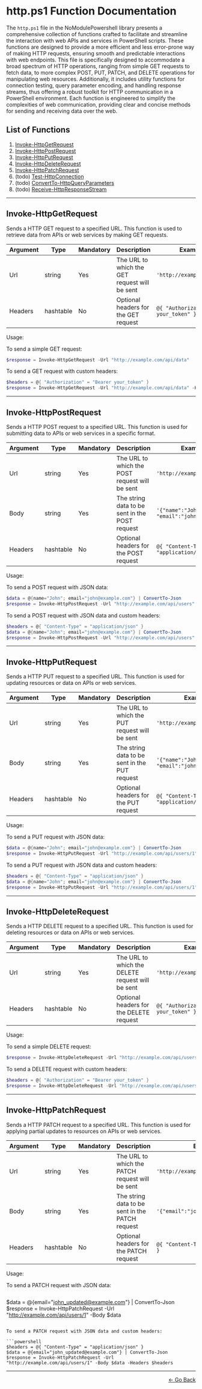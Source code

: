# http.ps1 Function Documentation

The `http.ps1` file in the NoModulePowershell library presents a comprehensive collection of functions crafted to facilitate and streamline the interaction with web APIs and services in PowerShell scripts. These functions are designed to provide a more efficient and less error-prone way of making HTTP requests, ensuring smooth and predictable interactions with web endpoints. This file is specifically designed to accommodate a broad spectrum of HTTP operations, ranging from simple GET requests to fetch data, to more complex POST, PUT, PATCH, and DELETE operations for manipulating web resources. Additionally, it includes utility functions for connection testing, query parameter encoding, and handling response streams, thus offering a robust toolkit for HTTP communication in a PowerShell environment. Each function is engineered to simplify the complexities of web communication, providing clear and concise methods for sending and receiving data over the web.

## List of Functions

1. [Invoke-HttpGetRequest](#invoke-httpgetrequest)
2. [Invoke-HttpPostRequest](#invoke-httppostrequest)
3. [Invoke-HttpPutRequest](#invoke-httpputrequest)
4. [Invoke-HttpDeleteRequest](#invoke-httpdeleterequest)
5. [Invoke-HttpPatchRequest](#invoke-httppatchrequest)
6. (todo) [Test-HttpConnection](#test-httpconnection)
7. (todo) [ConvertTo-HttpQueryParameters](#convertto-httpqueryparameters)
8. (todo) [Receive-HttpResponseStream](#receive-httpresponsestream)

---

## Invoke-HttpGetRequest

Sends a HTTP GET request to a specified URL. This function is used to retrieve data from APIs or web services by making GET requests.

| Argument | Type     | Mandatory | Description                                   | Example Value                           |
|----------|----------|-----------|-----------------------------------------------|-----------------------------------------|
| Url      | string   | Yes       | The URL to which the GET request will be sent | `'http://example.com/api/data'`         |
| Headers  | hashtable| No        | Optional headers for the GET request          | `@{ "Authorization" = "Bearer your_token" }` |

Usage:

To send a simple GET request:

```powershell
$response = Invoke-HttpGetRequest -Url "http://example.com/api/data"
```

To send a GET request with custom headers:

```powershell
$headers = @{ "Authorization" = "Bearer your_token" }
$response = Invoke-HttpGetRequest -Url "http://example.com/api/data" -Headers $headers
```

---

## Invoke-HttpPostRequest

Sends a HTTP POST request to a specified URL. This function is used for submitting data to APIs or web services in a specific format.

| Argument | Type      | Mandatory | Description                                  | Example Value                                          |
|----------|-----------|-----------|----------------------------------------------|--------------------------------------------------------|
| Url      | string    | Yes       | The URL to which the POST request will be sent | `'http://example.com/api/users'`                      |
| Body     | string    | Yes       | The string data to be sent in the POST request | `'{"name":"John", "email":"john@example.com"}'`       |
| Headers  | hashtable | No        | Optional headers for the POST request       | `@{ "Content-Type" = "application/json" }`             |

Usage:

To send a POST request with JSON data:

```powershell
$data = @{name="John"; email="john@example.com"} | ConvertTo-Json
$response = Invoke-HttpPostRequest -Url "http://example.com/api/users" -Body $data
```

To send a POST request with JSON data and custom headers:

```powershell
$headers = @{ "Content-Type" = "application/json" }
$data = @{name="John"; email="john@example.com"} | ConvertTo-Json
$response = Invoke-HttpPostRequest -Url "http://example.com/api/users" -Body $data -Headers $headers
```

---

## Invoke-HttpPutRequest

Sends a HTTP PUT request to a specified URL. This function is used for updating resources or data on APIs or web services.

| Argument | Type      | Mandatory | Description                                  | Example Value                                          |
|----------|-----------|-----------|----------------------------------------------|--------------------------------------------------------|
| Url      | string    | Yes       | The URL to which the PUT request will be sent | `'http://example.com/api/users/1'`                     |
| Body     | string    | Yes       | The string data to be sent in the PUT request | `'{"name":"John", "email":"john@example.com"}'`        |
| Headers  | hashtable | No        | Optional headers for the PUT request         | `@{ "Content-Type" = "application/json" }`             |

Usage:

To send a PUT request with JSON data:

```powershell
$data = @{name="John"; email="john@example.com"} | ConvertTo-Json
$response = Invoke-HttpPutRequest -Url "http://example.com/api/users/1" -Body $data
```

To send a PUT request with JSON data and custom headers:

```powershell
$headers = @{ "Content-Type" = "application/json" }
$data = @{name="John"; email="john@example.com"} | ConvertTo-Json
$response = Invoke-HttpPutRequest -Url "http://example.com/api/users/1" -Body $data -Headers $headers
```

---

## Invoke-HttpDeleteRequest

Sends a HTTP DELETE request to a specified URL. This function is used for deleting resources or data on APIs or web services.

| Argument | Type      | Mandatory | Description                                   | Example Value                                 |
|----------|-----------|-----------|-----------------------------------------------|-----------------------------------------------|
| Url      | string    | Yes       | The URL to which the DELETE request will be sent | `'http://example.com/api/users/1'`           |
| Headers  | hashtable | No        | Optional headers for the DELETE request      | `@{ "Authorization" = "Bearer your_token" }` |

Usage:

To send a simple DELETE request:

```powershell
$response = Invoke-HttpDeleteRequest -Url "http://example.com/api/users/1"
```

To send a DELETE request with custom headers:

```powershell
$headers = @{ "Authorization" = "Bearer your_token" }
$response = Invoke-HttpDeleteRequest -Url "http://example.com/api/users/1" -Headers $headers
```

---

## Invoke-HttpPatchRequest

Sends a HTTP PATCH request to a specified URL. This function is used for applying partial updates to resources on APIs or web services.

| Argument | Type      | Mandatory | Description                                  | Example Value                                          |
|----------|-----------|-----------|----------------------------------------------|--------------------------------------------------------|
| Url      | string    | Yes       | The URL to which the PATCH request will be sent | `'http://example.com/api/users/1'`                     |
| Body     | string    | Yes       | The string data to be sent in the PATCH request | `'{"email":"john_updated@example.com"}'`               |
| Headers  | hashtable | No        | Optional headers for the PATCH request       | `@{ "Content-Type" = "application/json" }`             |

Usage:

To send a PATCH request with JSON data:

```powershell
```
$data = @{email="john_updated@example.com"} | ConvertTo-Json
$response = Invoke-HttpPatchRequest -Url "http://example.com/api/users/1" -Body $data
```

To send a PATCH request with JSON data and custom headers:

```powershell
$headers = @{ "Content-Type" = "application/json" }
$data = @{email="john_updated@example.com"} | ConvertTo-Json
$response = Invoke-HttpPatchRequest -Url "http://example.com/api/users/1" -Body $data -Headers $headers
```


---

<p align="right">
  <a href="/docs/README.md">← Go Back</a>
</p>